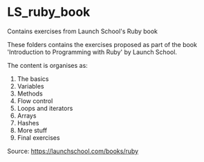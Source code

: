 # LS_ruby_book

Contains exercises from Launch School's Ruby book

These folders contains the exercises proposed as part of the book 'Introduction to Programming with Ruby' by Launch School.

The content is organises as:

01. The basics
02. Variables
03. Methods
04. Flow control
05. Loops and iterators
06. Arrays
07. Hashes
08. More stuff
09. Final exercises

Source: https://launchschool.com/books/ruby
